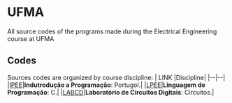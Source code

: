 # UFMA
All source codes of the programs made during the Electrical Engineering course at UFMA

## Codes
Sources codes are organized by course discipline:
| LINK |Discipline|
|--|--|
|[IPEE](https://github.com/edubr029/ufma/tree/main/IPEE/README.md "README.md")|**Indutrodução a Programação**: Portugol.|
|[LPEE](https://github.com/edubr029/ufma/tree/main/LPEE/README.md "README.md")|**Linguagem de Programação**: C.|
|[LABCD](https://github.com/edubr029/ufma/tree/main/LABCD/README.md "README.md")|**Laboratório de Circuitos Digitais**: Circuitos.|
